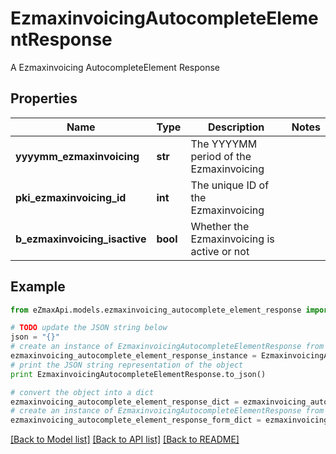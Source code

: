 # EzmaxinvoicingAutocompleteElementResponse

A Ezmaxinvoicing AutocompleteElement Response

## Properties
Name | Type | Description | Notes
------------ | ------------- | ------------- | -------------
**yyyymm_ezmaxinvoicing** | **str** | The YYYYMM period of the Ezmaxinvoicing | 
**pki_ezmaxinvoicing_id** | **int** | The unique ID of the Ezmaxinvoicing | 
**b_ezmaxinvoicing_isactive** | **bool** | Whether the Ezmaxinvoicing is active or not | 

## Example

```python
from eZmaxApi.models.ezmaxinvoicing_autocomplete_element_response import EzmaxinvoicingAutocompleteElementResponse

# TODO update the JSON string below
json = "{}"
# create an instance of EzmaxinvoicingAutocompleteElementResponse from a JSON string
ezmaxinvoicing_autocomplete_element_response_instance = EzmaxinvoicingAutocompleteElementResponse.from_json(json)
# print the JSON string representation of the object
print EzmaxinvoicingAutocompleteElementResponse.to_json()

# convert the object into a dict
ezmaxinvoicing_autocomplete_element_response_dict = ezmaxinvoicing_autocomplete_element_response_instance.to_dict()
# create an instance of EzmaxinvoicingAutocompleteElementResponse from a dict
ezmaxinvoicing_autocomplete_element_response_form_dict = ezmaxinvoicing_autocomplete_element_response.from_dict(ezmaxinvoicing_autocomplete_element_response_dict)
```
[[Back to Model list]](../README.md#documentation-for-models) [[Back to API list]](../README.md#documentation-for-api-endpoints) [[Back to README]](../README.md)


